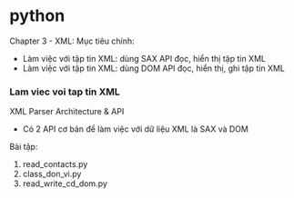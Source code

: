 # python
Chapter 3 - XML:
Mục tiêu chính:
- Làm việc với tập tin XML: dùng SAX API đọc, hiển thị tập tin XML
- Làm việc với tập tin XML: dùng DOM API đọc, hiển thị, ghi tập tin XML

### Lam viec voi tap tin XML
XML Parser Architecture & API
- Có 2 API cơ bản để làm việc với dữ liệu XML là SAX và DOM


Bài tập:
1. read_contacts.py
2. class_don_vi.py
3. read_write_cd_dom.py
